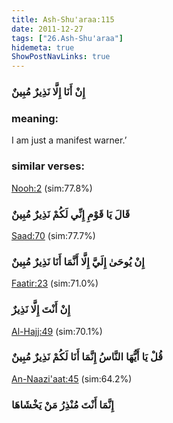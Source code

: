 ```yaml
---
title: Ash-Shu'araa:115
date: 2011-12-27
tags: ["26.Ash-Shu'araa"]
hidemeta: true 
ShowPostNavLinks: true 
---
```

### إِنْ أَنَا إِلَّا نَذِيرٌ مُبِينٌ
### meaning: 
I am just a manifest warner.’
### similar verses: 

[Nooh:2](/71/2) (sim:77.8%)

### قَالَ يَا قَوْمِ إِنِّي لَكُمْ نَذِيرٌ مُبِينٌ

[Saad:70](/38/70) (sim:77.7%)

### إِنْ يُوحَىٰ إِلَيَّ إِلَّا أَنَّمَا أَنَا نَذِيرٌ مُبِينٌ

[Faatir:23](/35/23) (sim:71.0%)

### إِنْ أَنْتَ إِلَّا نَذِيرٌ

[Al-Hajj:49](/22/49) (sim:70.1%)

### قُلْ يَا أَيُّهَا النَّاسُ إِنَّمَا أَنَا لَكُمْ نَذِيرٌ مُبِينٌ

[An-Naazi'aat:45](/79/45) (sim:64.2%)

### إِنَّمَا أَنْتَ مُنْذِرُ مَنْ يَخْشَاهَا
